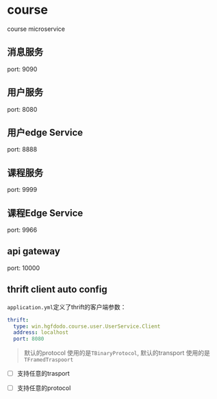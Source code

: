# course
course microservice

## 消息服务

port: 9090

## 用户服务

port: 8080

## 用户edge Service

port: 8888

## 课程服务

port: 9999

## 课程Edge Service

port: 9966

## api gateway

port: 10000


## thrift client auto config

`application.yml`定义了thrift的客户端参数：

```yml
thrift:
  type: win.hgfdodo.course.user.UserService.Client
  address: localhost
  port: 8080
```

> 默认的protocol 使用的是`TBinaryProtocol`, 默认的transport 使用的是 `TFramedTraspoort`

- [ ] 支持任意的trasport
- [ ] 支持任意的protocol  



